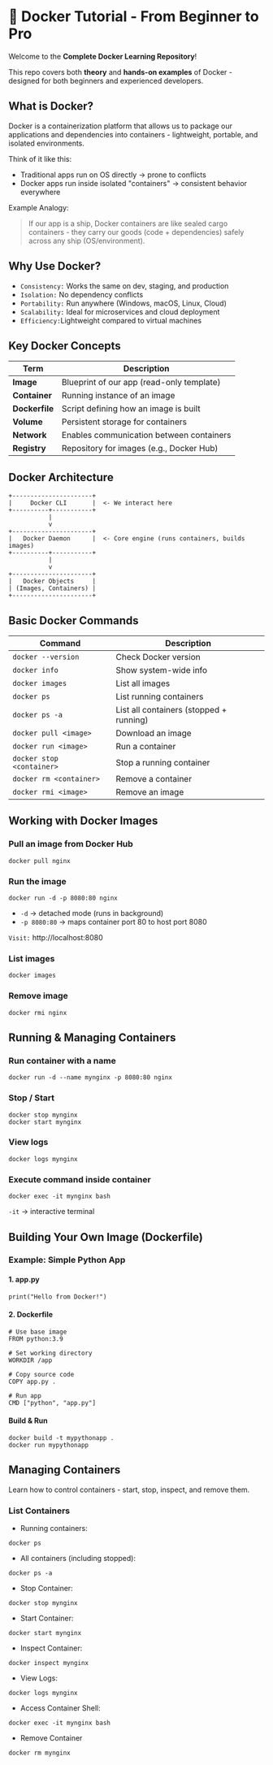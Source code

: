 # 🐳 Docker Tutorial - From Beginner to Pro

Welcome to the **Complete Docker Learning Repository**!

This repo covers both **theory** and **hands-on examples** of Docker - designed for both beginners and experienced developers.

## What is Docker?

Docker is a containerization platform that allows us to package our applications and dependencies into containers - lightweight, portable, and isolated environments.

Think of it like this:
* Traditional apps run on OS directly -> prone to conflicts
* Docker apps run inside isolated "containers" -> consistent behavior everywhere

Example Analogy:
> If our app is a ship, Docker containers are like sealed cargo containers - they carry our goods (code + dependencies) safely across any ship (OS/environment).

## Why Use Docker?

* `Consistency:` Works the same on dev, staging, and production
* `Isolation:` No dependency conflicts
* `Portability:` Run anywhere (Windows, macOS, Linux, Cloud)
* `Scalability:` Ideal for microservices and cloud deployment
* `Efficiency:`Lightweight compared to virtual machines

## Key Docker Concepts

| Term           | Description                                |
| -------------- | ------------------------------------------ |
| **Image**      | Blueprint of our app (read-only template) |
| **Container**  | Running instance of an image               |
| **Dockerfile** | Script defining how an image is built      |
| **Volume**     | Persistent storage for containers          |
| **Network**    | Enables communication between containers   |
| **Registry**   | Repository for images (e.g., Docker Hub)   |

## Docker Architecture

```
+----------------------+
|     Docker CLI       |  <- We interact here
+----------+-----------+
           |
           v
+----------------------+
|   Docker Daemon      |  <- Core engine (runs containers, builds images)
+----------+-----------+
           |
           v
+----------------------+
|   Docker Objects     |
| (Images, Containers) |
+----------------------+

```

## Basic Docker Commands

| Command                   | Description                             |
| ------------------------- | --------------------------------------- |
| `docker --version`        | Check Docker version                    |
| `docker info`             | Show system-wide info                   |
| `docker images`           | List all images                         |
| `docker ps`               | List running containers                 |
| `docker ps -a`            | List all containers (stopped + running) |
| `docker pull <image>`     | Download an image                       |
| `docker run <image>`      | Run a container                         |
| `docker stop <container>` | Stop a running container                |
| `docker rm <container>`   | Remove a container                      |
| `docker rmi <image>`      | Remove an image                         |

## Working with Docker Images

### Pull an image from Docker Hub

```
docker pull nginx
```

### Run the image

```
docker run -d -p 8080:80 nginx
```

* `-d` -> detached mode (runs in background)
* `-p 8080:80` -> maps container port 80 to host port 8080

`Visit:` http://localhost:8080

### List images

```
docker images
```

### Remove image

```
docker rmi nginx
```

## Running & Managing Containers

### Run container with a name

```
docker run -d --name mynginx -p 8080:80 nginx
```

### Stop / Start

```
docker stop mynginx
docker start mynginx
```

### View logs

```
docker logs mynginx
```

### Execute command inside container

```
docker exec -it mynginx bash
```

`-it` -> interactive terminal

## Building Your Own Image (Dockerfile)

### Example: Simple Python App

#### 1. app.py
```
print("Hello from Docker!")
```

#### 2. Dockerfile
```
# Use base image
FROM python:3.9

# Set working directory
WORKDIR /app

# Copy source code
COPY app.py .

# Run app
CMD ["python", "app.py"]
```

#### Build & Run
```
docker build -t mypythonapp .
docker run mypythonapp
```

## Managing Containers
Learn how to control containers - start, stop, inspect, and remove them.

### List Containers
- Running containers:
```
docker ps
```

- All containers (including stopped):
```
docker ps -a
```

- Stop Container:
```
docker stop mynginx
```

- Start Container:
```
docker start mynginx
```

- Inspect Container:
```
docker inspect mynginx
```

- View Logs:
```
docker logs mynginx
```

- Access Container Shell:
```
docker exec -it mynginx bash
```

- Remove Container
```
docker rm mynginx
```